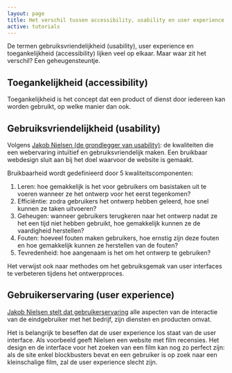 ```yaml
--- 
layout: page
title: Het verschil tussen accessibility, usability en user experience
active: tutorials
---
```


<p>De termen gebruiksvriendelijkheid (usability), user experience en toegankelijkheid (accessibility) lijken veel op elkaar. Maar waar zit het verschil? Een geheugensteuntje.</p>

<h2>Toegankelijkheid (accessibility)</h2>
<p>Toegankelijkheid is het concept dat een product of dienst door iedereen kan worden gebruikt, op welke manier dan ook.</p> 

<h2>Gebruiksvriendelijkheid (usability)</h2>
<p>Volgens <a href="https://www.nngroup.com/articles/usability-101-introduction-to-usability/">Jakob Nielsen (de grondlegger van usability)</a>: de kwaliteiten die een webervaring intuïtief en gebruiksvriendelijk maken. Een bruikbaar webdesign sluit aan bij het doel waarvoor de website is gemaakt.</p>
Bruikbaarheid wordt gedefinieerd door 5 kwaliteitscomponenten:
<ol>
<li>Leren: hoe gemakkelijk is het voor gebruikers om basistaken uit te voeren wanneer ze het ontwerp voor het eerst tegenkomen?</li>
<li>Efficiëntie: zodra gebruikers het ontwerp hebben geleerd, hoe snel kunnen ze taken uitvoeren?</li>
<li>Geheugen: wanneer gebruikers terugkeren naar het ontwerp nadat ze het een tijd niet hebben gebruikt, hoe gemakkelijk kunnen ze de vaardigheid herstellen?</li>
<li>Fouten: hoeveel fouten maken gebruikers, hoe ernstig zijn deze fouten en hoe gemakkelijk kunnen ze herstellen van de fouten?</li>
<li>Tevredenheid: hoe aangenaam is het om het ontwerp te gebruiken?</li>
</ol>

<p>Het verwijst ook naar methodes om het gebruiksgemak van user interfaces te verbeteren tijdens het ontwerpproces.</p>

<h2>Gebruikerservaring (user experience)</h2>
<p><a href="https://www.nngroup.com/articles/definition-user-experience/">Jakob Nielsen stelt dat gebruikerservaring</a> alle aspecten van de interactie van de eindgebruiker met het bedrijf, zijn diensten en producten omvat.</p>
<p>Het is belangrijk te beseffen dat de user experience los staat van de user interface. Als voorbeeld geeft Nielsen een website met film recensies. Het design en de interface voor het zoeken van een film kan nog zo perfect zijn: als de site enkel blockbusters bevat en een gebruiker is op zoek naar een kleinschalige film, zal de user experience slecht zijn.</p>
